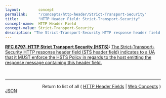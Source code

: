 ```yaml
---
layout:        concept
permalink:     "/concepts/http-header/Strict-Transport-Security"
title:         "HTTP Header Field: Strict-Transport-Security"
concept-name:  HTTP Header Field
concept-value: Strict-Transport-Security
description: "The Strict-Transport-Security HTTP response header field (STS header field) indicates to a UA that it MUST enforce the HSTS Policy in regards to the host emitting the response message containing this header field."
---
```


**[RFC 6797: HTTP Strict Transport Security (HSTS)](/specs/IETF/RFC/6797 "This specification defines a mechanism enabling web sites to declare themselves accessible only via secure connections and/or for users to be able to direct their user agent(s) to interact with given sites only over secure connections. This overall policy is referred to as HTTP Strict Transport Security (HSTS). The policy is declared by web sites via the Strict-Transport-Security HTTP response header field and/or by other means, such as user agent configuration, for example."):** [The Strict-Transport-Security HTTP response header field (STS header field) indicates to a UA that it MUST enforce the HSTS Policy in regards to the host emitting the response message containing this header field.](http://tools.ietf.org/html/rfc6797#section-6.1 "Read documentation for HTTP Header Field &#34;Strict-Transport-Security&#34;")

<br/>
<hr/>

<p style="float : left"><a href="./Strict-Transport-Security.json" title="JSON representing this particular Web Concept value">JSON</a></p>
<p style="text-align: right">Return to list of all ( <a href="../http-headers">HTTP Header Fields</a> | <a href="../">Web Concepts</a> )</p>
